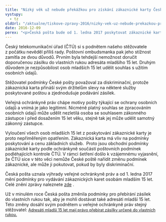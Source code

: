 ```yaml
---
title: "Nízký věk už nebude překážkou pro získání zákaznické karty České pošty"
vystupy:
  - tz
oldUrl: "/aktualne/tiskove-zpravy-2016/nizky-vek-uz-nebude-prekazkou-pro-ziskani-zakaznicke-karty-ceske-posty"
date: 2016-12-09
perex: "<p>Česká pošta bude od 1. ledna 2017 poskytovat zákaznické karty nově taky osobám mladším 15 let. Tuto změnu inicioval svým podnětem v roce 2014 tehdy čtrnáctiletý stěžovatel, kterému Česká pošta odmítla zvýhodněnou kartu s ohledem na jeho věk poskytnout. Se stížností neuspěl u Českého telekomunikačního úřadu ani u poštovní ombudsmanky. Veřejná ochránkyně práv mu však během svého šetření dala za pravdu a podmínky České pošty se proto změní pro všechny. </p>"
---
```


<!-- imported from the old website -->

<p>Český telekomunikační úřad (ČTÚ) si s podnětem našeho stěžovatele z počátku nevěděl příliš rady. Poštovní ombudsmanka pak jeho stížnost zamítla ze dvou důvodů. Prvním byla tehdejší nemožnost doručit doporučenou zásilku do vlastních rukou adresáta mladšího 15 let. Druhým důvodem je nezpůsobilost osob mladších 15 let udělit souhlas s užitím osobních údajů.</p> <p>Stěžovatel podmínky České pošty považoval za diskriminační, protože zákaznická karta přináší svým držitelům slevy na některé služby poskytované poštou a zjednodušuje podávání zásilek.</p> <p>Veřejná ochránkyně práv chápe motivy pošty týkající se ochrany osobních údajů a vnímá je jako legitimní. Nicméně platný souhlas se zpracováním osobních údajů může udělit nezletilá osoba se souhlasem zákonného zástupce i před dosažením 15 let věku, stejně tak jej může udělit samotný zákonný zástupce. </p> <p>Vyloučení všech osob mladších 15 let z poskytování zákaznické karty je proto nepřiměřeným opatřením. Zákaznická karta má vliv na podmínky poskytování a cenu základních služeb.  Proto jsou obchodní podmínky zákaznické karty podle ochránkyně součástí poštovních podmínek podléhajících kontrole ČTÚ. V rámci šetření došlo k vzájemnému vyjasnění, že ČTÚ sice v této věci nemůže České poště nařídit změnu podmínek zákaznické, ale může ji pokutovat, pokud by byly diskriminační.</p> <p>Česká pošta uznala výhrady veřejné ochránkyně práv a od 1. ledna 2017 mění podmínky pro vydávání zákaznických karet osobám mladším 15 let. Celé znění zprávy naleznete <a title="Otevření do nového okna" href="http://eso.ochrance.cz/Nalezene/Edit/4210" target="_blank">zde</a> .</p> <p>Už v minulém roce Česká pošta změnila podmínky pro přebírání zásilek do vlastních rukou tak, aby je mohli dostávat také adresáti mladší 15 let. Této změny dosáhl svým podnětem u veřejné ochránkyně práv stejný stěžovatel: <span style="font-size: 12.8px;"><a href="http://www.ochrance.cz/aktualne/tiskove-zpravy-2016/adresati-mladsi-15-let-maji-pravo-prebirat-zasilky-urcene-do-vlastnich-rukou/">Adresáti mladší 15 let mají právo přebírat zásilky určené do vlastních rukou.</a></span></p><p></p>
